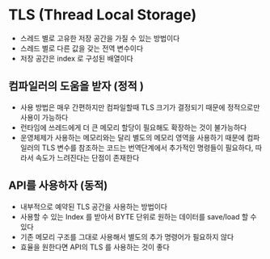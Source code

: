 # TLS (Thread Local Storage)
* 스레드 별로 고유한 저장 공간을 가질 수 있는 방법이다
* 스레드 별로 다른 값을 갖는 전역 변수이다
* 저장 공간은 index 로 구성된 배열이다

## 컴파일러의 도움을 받자 (정적 )
* 사용 방법은 매우 간편하지만 컴파일할때 TLS 크기가 결정되기 때문에 정적으로만 사용이 가능하다
* 런타임에 쓰레드에게 더 큰 메모리 할당이 필요해도 확장하는 것이 불가능하다
* 운영체제가 사용하는 메모리와는 달리 별도의 메모리 영역을 사용하기 때문에 컴파일러의 TLS 변수를 참조하는 코드는 번역단계에서 추가적인 명령들이 필요하다, 따라서 속도가 느려진다는 단점이 존재한다

## API를 사용하자 (동적)
* 내부적으로 예약된 TLS 공간을 사용하는 방법이다
* 사용할 수 있는 Index 를 받아서 BYTE 단위로 원하는 데이터를 save/load 할 수 있다
* 기존 메모리 구조를 그대로 사용해서 별도의 추가 명령어가 필요하지 않다
* 효율을 원한다면 API의 TLS 를 사용하는 것이 좋다


